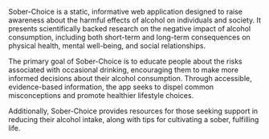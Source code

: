 Sober-Choice is a static, informative web application designed to raise awareness about the harmful effects of alcohol on individuals and society. It presents scientifically backed research on the negative impact of alcohol consumption, including both short-term and long-term consequences on physical health, mental well-being, and social relationships.

The primary goal of Sober-Choice is to educate people about the risks associated with occasional drinking, encouraging them to make more informed decisions about their alcohol consumption. Through accessible, evidence-based information, the app seeks to dispel common misconceptions and promote healthier lifestyle choices.

Additionally, Sober-Choice provides resources for those seeking support in reducing their alcohol intake, along with tips for cultivating a sober, fulfilling life.
